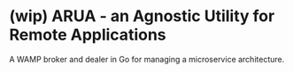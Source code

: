 # (wip) ARUA - an Agnostic Utility for Remote Applications
A WAMP broker and dealer in Go for managing a microservice architecture. 

